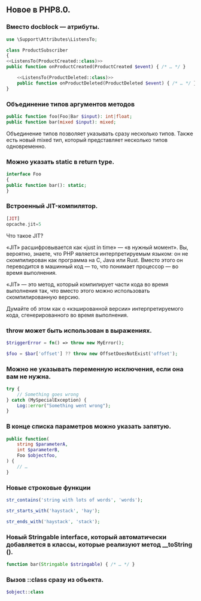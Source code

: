## Новое в PHP8.0.

### Вместо docblock — атрибуты.

````php
use \Support\Attributes\ListensTo;

class ProductSubscriber
{
<<ListensTo(ProductCreated::class)>>
public function onProductCreated(ProductCreated $event) { /* … */ }

    <<ListensTo(ProductDeleted::class)>>
    public function onProductDeleted(ProductDeleted $event) { /* … */ }
}
````

### Объединение типов аргументов методов

````php
public function foo(Foo|Bar $input): int|float;
public function bar(mixed $input): mixed;

````

Объединение типов позволяет указывать сразу несколько типов. Также есть новый mixed тип, который представляет несколько типов одновременно.

### Можно указать static в return type.
````php
interface Foo
{
public function bar(): static;
}
````

### Встроенный JIT-компилятор.
````php
[JIT]
opcache.jit=5
````

Что такое JIT?

«JIT» расшифровывается как «just in time» — «в нужный момент». Вы, вероятно, знаете, что PHP является интерпретируемым языком: он не скомпилирован как программа на C, Java или Rust. Вместо этого он переводится в машинный код — то, что понимает процессор — во время выполнения.

«JIT» — это метод, который компилирует части кода во время выполнения так, что вместо этого можно использовать скомпилированную версию.

Думайте об этом как о «кэшированной версии» интерпретируемого кода, сгенерированного во время выполнения.


### throw может быть использован в выражениях.

````php
$triggerError = fn() => throw new MyError();

$foo = $bar['offset'] ?? throw new OffsetDoesNotExist('offset');
````

### Можно не указывать переменную исключения, если она вам не нужна.

````php
try {
    // Something goes wrong
} catch (MySpecialException) {
    Log::error("Something went wrong");
}
````

### В конце списка параметров можно указать запятую.

````php
public function(
    string $parameterA,
    int $parameterB,
    Foo $objectfoo,
) {
    // …
}
````

### Новые строковые функции
````php
str_contains('string with lots of words', 'words');

str_starts_with('haystack', 'hay');

str_ends_with('haystack', 'stack');
````

### Новый Stringable interface, который автоматически добавляется в классы, которые реализуют метод __toString ().
````php
function bar(Stringable $stringable) { /* … */ }
````

### Вызов ::class сразу из объекта.
````php
$object::class
````


